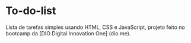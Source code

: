 # To-do-list
Lista de tarefas simples usando HTML, CSS e JavaScript, projeto feito no bootcamp da [DIO Digital Innovation One] (dio.me).
